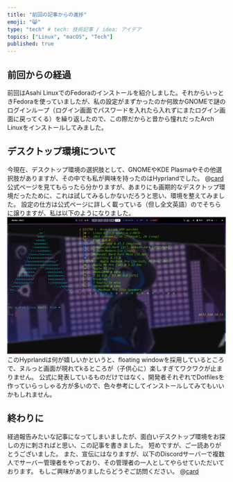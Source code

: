 ```yaml
---
title: "前回の記事からの進捗"
emoji: "😸"
type: "tech" # tech: 技術記事 / idea: アイデア
topics: ["Linux", "macOS", "Tech"]
published: true
---
```

## 前回からの経過
前回はAsahi LinuxでのFedoraのインストールを紹介しました。それからいっときFedoraを使っていましたが、私の設定がまずかったのか何故かGNOMEで謎のログインループ（ログイン画面でパスワードを入れたら入れずにまたログイン画面に戻ってくる）を繰り返したので、この際だからと昔から憧れだったArch Linuxをインストールしてみました。

## デスクトップ環境について
今現在、デスクトップ環境の選択肢として、GNOMEやKDE Plasmaやその他選択肢がありますが、その中でも私が興味を持ったのはHyprlandでした。
@[card](https://hyprland.org/)
公式ページを見てもらったら分かりますが、あまりにも画期的なデスクトップ環境だったために、これは試してみるしかないだろうと思い、環境を整えてみました。
設定の仕方は公式ページに詳しく載っている（但し全文英語）のでそちらに譲りますが、私は以下のようになりました。
![](/images/imagemagick.png)
このHyprlandは何が嬉しいかというと、floating windowを採用しているところで、ヌルっと画面が現れてkるところが（子供心に）楽しすぎてワクワクが止まりません。
公式に発表しているものだけではなく、開発者それぞれでDotfilesを作っていらっしゃる方が多いので、色々参考にしてインストールしてみてもいいかもしれません。

## 終わりに
経過報告みたいな記事になってしまいましたが、面白いデスクトップ環境をお探しの方に刺さればと思い、この記事を書きました。
短めですが、ご一読ありがとうございました。
また、宣伝にはなりますが、以下のDiscordサーバーで複数人でサーバー管理者をやっており、その管理者の一人としてやらせていただいております。
もしご興味がありましたらどうぞご訪問ください。
@[card](https://discord.gg/kool-tech-world)
